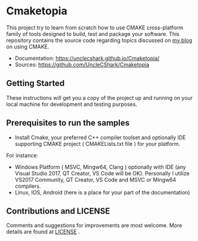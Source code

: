 # Cmaketopia

This project try to learn from scratch how to use CMAKE cross-platform family of tools designed to build, test and package your software. This repository contains the source code regarding topics discussed on [my blog](https://unclecshark.github.io/) on using CMAKE.

* Documentation:    <https://unclecshark.github.io/Cmaketopia/>
* Sources:          <https://github.com/UncleCShark/Cmaketopia>

## Getting Started

These instructions will get you a copy of the project up and running on your local machine for development and testing purposes.

## Prerequisites to run the samples

* Install Cmake, your preferred C++ compiler toolset and optionally IDE supporting CMAKE project (
  CMAKELists.txt file ) for your platform.

For instance:

* Windows Platform ( MSVC, Mingw64, Clang ) optionally with IDE (any Visual Studio 2017, QT Creator, VS     Code will be OK). Personally I utilize VS2017 Community, QT Creator, VS Code and MSVC or Mingw64            compilers.
* Linux, IOS, Android (here is a place for your part of the documentation)

## Contributions and LICENSE

Comments and suggestions for improvements are most welcome. More details are found at [LICENSE](./LICENSE) .
